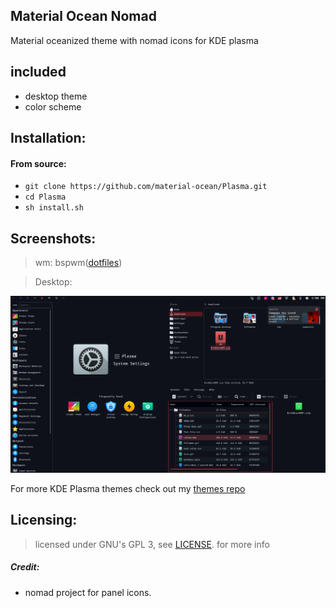 ## Material Ocean Nomad

Material oceanized theme with nomad icons for KDE plasma

## included

- desktop theme
- color scheme

## Installation:

#### From source:

- `git clone https://github.com/material-ocean/Plasma.git`
- `cd Plasma`
- `sh install.sh`

## Screenshots:

> wm: bspwm([dotfiles](https://github.com/Blacksuan19/Dotfiles))

> Desktop:

![alt text](https://raw.githubusercontent.com/material-ocean/Plasma/master/screenshot.png)

For more KDE Plasma themes check out my [themes repo](https://github.com/Blacksuan19/Plasma-Themes)

## Licensing:

> licensed under GNU's GPL 3, see [LICENSE](https://github.com/material-ocean/Material-Ocean/blob/master/LICENSE). for more info

##### Credit:

- nomad project for panel icons.
